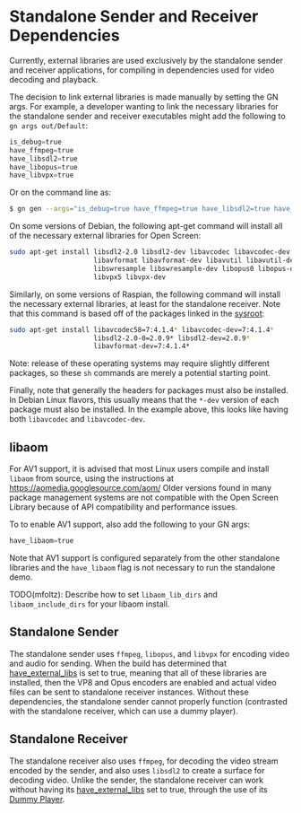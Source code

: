 # Standalone Sender and Receiver Dependencies

Currently, external libraries are used exclusively by the standalone sender and
receiver applications, for compiling in dependencies used for video decoding and
playback.

The decision to link external libraries is made manually by setting the GN args.
For example, a developer wanting to link the necessary libraries for the
standalone sender and receiver executables might add the following to `gn args
out/Default`:

```python
is_debug=true
have_ffmpeg=true
have_libsdl2=true
have_libopus=true
have_libvpx=true
```

Or on the command line as:
```bash
$ gn gen --args="is_debug=true have_ffmpeg=true have_libsdl2=true have_libopus=true have_libvpx=true" out/Default
```

On some versions of Debian, the following apt-get command will install all of
the necessary external libraries for Open Screen:

```sh
sudo apt-get install libsdl2-2.0 libsdl2-dev libavcodec libavcodec-dev
                     libavformat libavformat-dev libavutil libavutil-dev
                     libswresample libswresample-dev libopus0 libopus-dev
                     libvpx5 libvpx-dev
```

Similarly, on some versions of Raspian, the following command will install the
necessary external libraries, at least for the standalone receiver. Note that
this command is based off of the packages linked in the [sysroot](../../build/config/sysroot.gni):

```sh
sudo apt-get install libavcodec58=7:4.1.4* libavcodec-dev=7:4.1.4*
                     libsdl2-2.0-0=2.0.9* libsdl2-dev=2.0.9*
                     libavformat-dev=7:4.1.4*
```

Note: release of these operating systems may require slightly different
packages, so these `sh` commands are merely a potential starting point.

Finally, note that generally the headers for packages must also be installed.
In Debian Linux flavors, this usually means that the `*-dev` version of each
package must also be installed. In the example above, this looks like having
both `libavcodec` and `libavcodec-dev`.

## libaom

For AV1 support, it is advised that most Linux users compile and install
`libaom` from source, using the instructions at
https://aomedia.googlesource.com/aom/ Older versions found in many package
management systems are not compatible with the Open Screen Library because of
API compatibility and performance issues.

To to enable AV1 support, also add the following to your GN args:

```python
have_libaom=true
```

Note that AV1 support is configured separately from the other standalone
libraries and the `have_libaom` flag is not necessary to run the standalone
demo.

TODO(mfoltz): Describe how to set `libaom_lib_dirs` and `libaom_include_dirs`
for your libaom install.

## Standalone Sender

The standalone sender uses `ffmpeg`, `libopus`, and `libvpx` for encoding video
and audio for sending. When the build has determined that [have_external_libs](
../standalone_sender/BUILD.gn ) is set to true, meaning that all of these
libraries are installed, then the VP8 and Opus encoders are enabled and actual
video files can be sent to standalone receiver instances. Without these
dependencies, the standalone sender cannot properly function (contrasted with
the standalone receiver, which can use a dummy player).

## Standalone Receiver

The standalone receiver also uses `ffmpeg`, for decoding the video stream
encoded by the sender, and also uses `libsdl2` to create a surface for decoding
video.  Unlike the sender, the standalone receiver can work without having its
[have_external_libs](../standalone_receiver/BUILD.gn) set to true, through the
use of its [Dummy Player](../standalone_receiver/dummy_player.h).
